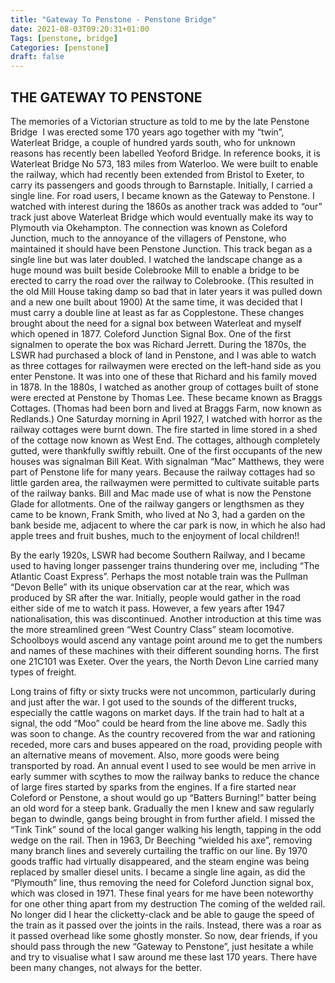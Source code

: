 ```yaml
---
title: "Gateway To Penstone - Penstone Bridge"
date: 2021-08-03T09:20:31+01:00
Tags: [penstone, bridge]
Categories: [penstone]
draft: false
---
```


## THE GATEWAY TO PENSTONE

The memories of a Victorian structure as told to me by the late Penstone Bridge
    ​ I was erected some 170 years ago together with my “twin”, Waterleat Bridge, a couple of hundred yards south, who for unknown reasons has recently been labelled Yeoford Bridge.  In reference books, it is Waterleat Bridge No 573, 183 miles from Waterloo. We were built to enable the railway, which had recently been extended from Bristol to Exeter, to carry its passengers and goods through to Barnstaple. Initially, I carried a single line. For road users, I became known as the Gateway to Penstone. I watched with interest during the 1860s as another track was added to “our” track just above Waterleat Bridge which would eventually make its way to Plymouth via Okehampton. The connection was known as Coleford Junction, much to the annoyance of the villagers of Penstone, who maintained it should have been Penstone Junction. This track began as a single line but was later doubled. I watched the landscape change as a huge mound was built beside Colebrooke Mill to enable a bridge to be erected to carry the road over the railway to Colebrooke. (This resulted in the old Mill House taking damp so bad that in later years it was pulled down and a new one built about 1900)   At the same time, it was decided that I must carry a double line at least as far as Copplestone. These changes brought about the need for a signal box between Waterleat and myself which opened in 1877. Coleford Junction Signal Box. One of the first signalmen to operate the box was Richard Jerrett. During the 1870s, the LSWR had purchased a block of land in Penstone, and I was able to watch as three cottages for railwaymen were erected on the left-hand side as you enter Penstone. It was into one of these that Richard and his family moved in 1878. In the 1880s, I watched as another group of cottages built of stone were erected at Penstone by Thomas Lee. These became known as Braggs Cottages. (Thomas had been born and lived at Braggs Farm, now known as Redlands.) One Saturday morning in April 1927, I watched with horror as the railway cottages were burnt down. The fire started in lime stored in a shed of the cottage now known as West End.  The cottages, although completely gutted, were thankfully swiftly rebuilt. One of the first occupants of the new houses was signalman Bill Keat. With signalman “Mac” Matthews, they were part of Penstone life for many years.  Because the railway cottages had so little garden area, the railwaymen were permitted to cultivate suitable parts of the railway banks.  Bill and Mac made use of what is now the Penstone  Glade for allotments.  One of the railway gangers or lengthsmen as they came to be known, Frank Smith, who lived at No 3, had a garden on the bank beside me, adjacent to where the car park is now, in which he also had apple trees and fruit bushes, much to the enjoyment of local children!!

By the early 1920s, LSWR had become Southern Railway, and I became used to having longer passenger trains thundering over me, including “The Atlantic Coast Express”. Perhaps the most notable train was the Pullman “Devon Belle” with its unique observation car at the rear, which was produced by SR after the war. Initially, people would gather in the road either side of me to watch it pass. However, a few years after 1947 nationalisation, this was discontinued. Another introduction at this time was the more streamlined green “West Country Class” steam locomotive. Schoolboys would ascend any vantage point around me to get the numbers and names of these machines with their different sounding horns. The first one 21C101 was Exeter. Over the years, the North Devon Line carried many types of freight.


Long trains of fifty or sixty trucks were not uncommon, particularly during and just after the war. I got used to the sounds of the different trucks, especially the cattle wagons on market days. If the train had to halt at a signal, the odd “Moo” could be heard from the line above me. Sadly this was soon to change. As the country recovered from the war and rationing receded, more cars and buses appeared on the road, providing people with an alternative means of movement. Also, more goods were being transported by road. An annual event I used to see would be men arrive in early summer with scythes to mow the railway banks to reduce the chance of large fires started by sparks from the engines. If a fire started near Coleford or Penstone, a shout would go up “Batters Burning!” batter being an old word for a steep bank. Gradually the men I knew and saw regularly began to dwindle, gangs being brought in from further afield. I missed the “Tink Tink” sound of the local ganger walking his length, tapping in the odd wedge on the rail. Then in 1963, Dr Beeching “wielded his axe”, removing many branch lines and severely curtailing the traffic on our line. By 1970 goods traffic had virtually disappeared, and the steam engine was being replaced by smaller diesel units. I became a single line again, as did the “Plymouth” line, thus removing the need for Coleford Junction signal box, which was closed in 1971. These final years for me have been noteworthy for one other thing apart from my destruction The coming of the welded rail. No longer did I hear the clicketty-clack and be able to gauge the speed of the train as it passed over the joints in the rails. Instead, there was a roar as it passed overhead like some ghostly monster.
So now, dear friends, if you should pass through the new “Gateway to Penstone”, just hesitate a while and try to visualise what I saw around me these last 170 years. There have been many changes, not always for the better.
